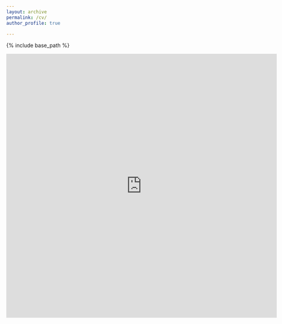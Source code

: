 ```yaml
---
layout: archive
permalink: /cv/
author_profile: true

---
```


{% include base_path %}

<iframe src="https://zmeers.github.io/files/CV-01_22_18.pdf" style="width:718px; height:700px;" frameborder="0"></iframe>
